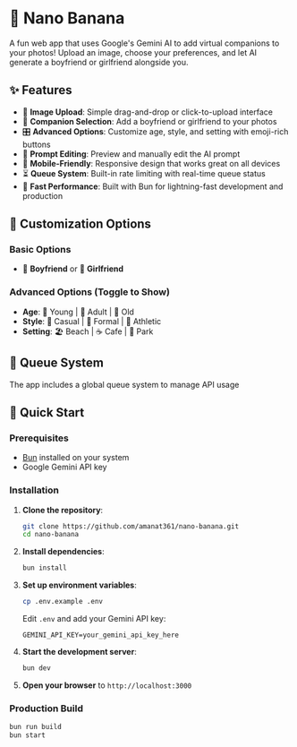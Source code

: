 # 🍌 Nano Banana

A fun web app that uses Google's Gemini AI to add virtual companions to your photos! Upload an image, choose your preferences, and let AI generate a boyfriend or girlfriend alongside you.

## ✨ Features

- 📸 **Image Upload**: Simple drag-and-drop or click-to-upload interface
- 👫 **Companion Selection**: Add a boyfriend or girlfriend to your photos
- 🎛️ **Advanced Options**: Customize age, style, and setting with emoji-rich buttons
- 📝 **Prompt Editing**: Preview and manually edit the AI prompt
- 📱 **Mobile-Friendly**: Responsive design that works great on all devices
- ⏳ **Queue System**: Built-in rate limiting with real-time queue status
- 🚀 **Fast Performance**: Built with Bun for lightning-fast development and production

## 🎨 Customization Options

### Basic Options
- 👨 **Boyfriend** or 👩 **Girlfriend**

### Advanced Options (Toggle to Show)
- **Age**: 🧒 Young | 🧑 Adult | 👴 Old
- **Style**: 👕 Casual | 👔 Formal | 🏃 Athletic  
- **Setting**: 🏖️ Beach | ☕ Cafe | 🌳 Park

## 🚦 Queue System

The app includes a global queue system to manage API usage

## 🚀 Quick Start

### Prerequisites
- [Bun](https://bun.sh/) installed on your system
- Google Gemini API key

### Installation

1. **Clone the repository**:
   ```bash
   git clone https://github.com/amanat361/nano-banana.git
   cd nano-banana
   ```

2. **Install dependencies**:
   ```bash
   bun install
   ```

3. **Set up environment variables**:
   ```bash
   cp .env.example .env
   ```
   
   Edit `.env` and add your Gemini API key:
   ```
   GEMINI_API_KEY=your_gemini_api_key_here
   ```

4. **Start the development server**:
   ```bash
   bun dev
   ```

5. **Open your browser** to `http://localhost:3000`

### Production Build

```bash
bun run build
bun start
```